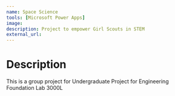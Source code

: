 ```yaml
---
name: Space Science
tools: [Microsoft Power Apps]
image: 
description: Project to empower Girl Scouts in STEM
external_url: 
---
```


# Description

This is a group project for Undergraduate Project for Engineering Foundation Lab 3000L